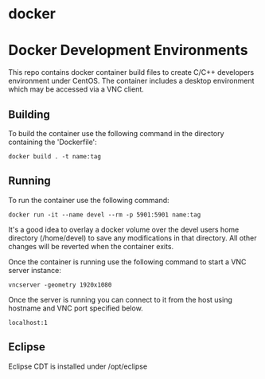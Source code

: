 # docker
# Docker Development Environments
This repo contains docker container build files to create C/C++ developers environment under CentOS. The container includes a desktop environment which may be accessed via a VNC client.

## Building
To build the container use the following command in the directory containing the 'Dockerfile':

`docker build . -t name:tag`

## Running
To run the container use the following command:

`docker run -it --name devel --rm -p 5901:5901 name:tag`

It's a good idea to overlay a docker volume over the devel users home directory (/home/devel) to save any modifications in that directory. All other changes will be reverted when the container exits.

Once the container is running use the following command to start a VNC server instance:

`vncserver -geometry 1920x1080`

Once the server is running you can connect to it from the host using hostname and VNC port specified below.

`localhost:1`

## Eclipse
Eclipse CDT is installed under /opt/eclipse

